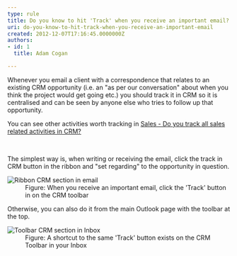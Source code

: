 ```yaml
---
type: rule
title: Do you know to hit 'Track' when you receive an important email?
uri: do-you-know-to-hit-track-when-you-receive-an-important-email
created: 2012-12-07T17:16:45.0000000Z
authors:
- id: 1
  title: Adam Cogan

---
```


 ​Whenever you email a client with a correspondence that relates to an existing CRM opportunity (i.e. an "as per our conversation" about when you think the project would get going etc.) you should track it in CRM so it is centralised and can be seen by anyone else who tries to follow up that opportunity.



You can see other activities worth tracking in ​[Sales - Do you track all sales related activities in CRM?​​](/Pages/Track-all-sales-related-activities-in-CRM.aspx)

​

 
The simplest way is, when writing or receiving the email, click the track in CRM           button in the ribbon and "set regarding" to the opportunity in question.
<dl class="image">          <dt>
            <img alt="Ribbon CRM section in email" src="/PublishingImages/CRMSectionInEmail.jpg"></dt>
          <dd>
            Figure&#58; When you receive an important email, click the 'Track' button in
            on the CRM toolbar​
          </dd>
        </dl>
Otherwise, you can also do it from the main Outlook page with the toolbar at the           top.
<dl class="image">          <dt>
            <img alt="Toolbar CRM section in Inbox" src="/PublishingImages/CRMSectionInInbox.jpg"></dt>
          <dd>
            Figure&#58; A shortcut to the same 'Track' button exists on the CRM Toolbar in your Inbox</dd>
        </dl>
